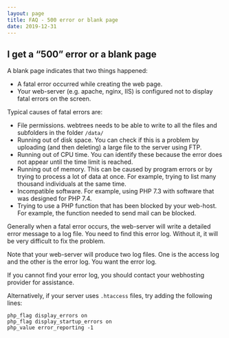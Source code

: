 ```yaml
---
layout: page
title: FAQ - 500 error or blank page
date: 2019-12-31
---
```


## I get a “500” error or a blank page

A blank page indicates that two things happened:

* A fatal error occurred while creating the web page.
* Your web-server (e.g. apache, nginx, IIS) is configured not to display fatal errors on the screen.

Typical causes of fatal errors are:

* File permissions.  webtrees needs to be able to write to all the files and subfolders in the folder `/data/`
* Running out of disk space.  You can check if this is a problem by uploading (and then deleting) a large file to the server using FTP.
* Running out of CPU time.  You can identify these because the error does not appear until the time limit is reached.
* Running out of memory.  This can be caused by program errors or by trying to process a lot of data at once.  For example, trying to list many thousand individuals at the same time.
* Incompatible software.  For example, using PHP 7.3 with software that was designed for PHP 7.4.
* Trying to use a PHP function that has been blocked by your web-host.  For example, the function needed to send mail can be blocked.

Generally when a fatal error occurs, the web-server will write a detailed error message to a log file.  You need to find this error log.  Without it, it will be very difficult to fix the problem.

Note that your web-server will produce two log files.  One is the access log and the other is the error log.  You want the error log.

If you cannot find your error log, you should contact your webhosting provider for assistance.

Alternatively, if your server uses `.htaccess` files, try adding the following lines:

```
php_flag display_errors on
php_flag display_startup_errors on
php_value error_reporting -1
```
